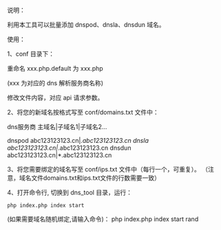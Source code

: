 说明：

利用本工具可以批量添加 dnspod、dnsla、dnsdun 域名。

使用：

1、conf 目录下：

重命名 xxx.php.default 为 xxx.php

(xxx 为对应的 dns 解析服务商名称)

修改文件内容，对应 api 请求参数。

2、将您的新域名按格式写至 conf/domains.txt 文件中：

dns服务商   主域名|子域名1|子域名2...

dnspod  abc123123123.cn|*.abc123123123.cn
dnsla  abc123123123.cn|*.abc123123123.cn
dnsdun  abc123123123.cn|*.abc123123123.cn

3、将您需要绑定的域名写至 conf/ips.txt 文件中（每行一个，可重复）。
（注意，域名文件domains.txt和ips.txt文件的行数需要一致）

4、打开命令行, 切换到 dns_tool 目录，运行：

`
php index.php index start
`   

(如果需要域名随机绑定,请输入命令)：
php index.php index start rand

